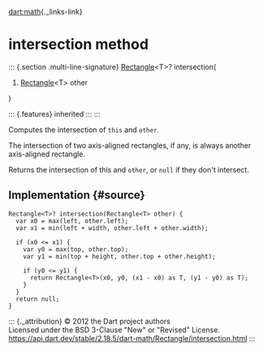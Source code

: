 [dart:math](../../dart-math/dart-math-library){._links-link}

intersection method
===================

::: {.section .multi-line-signature}
[Rectangle](../rectangle-class)\<T\>? intersection(

1.  [Rectangle](../rectangle-class)\<T\> other

)

::: {.features}
inherited
:::
:::

Computes the intersection of `this` and `other`.

The intersection of two axis-aligned rectangles, if any, is always
another axis-aligned rectangle.

Returns the intersection of this and `other`, or `null` if they don\'t
intersect.

Implementation {#source}
--------------

``` {.language-dart data-language="dart"}
Rectangle<T>? intersection(Rectangle<T> other) {
  var x0 = max(left, other.left);
  var x1 = min(left + width, other.left + other.width);

  if (x0 <= x1) {
    var y0 = max(top, other.top);
    var y1 = min(top + height, other.top + other.height);

    if (y0 <= y1) {
      return Rectangle<T>(x0, y0, (x1 - x0) as T, (y1 - y0) as T);
    }
  }
  return null;
}
```

::: {._attribution}
© 2012 the Dart project authors\
Licensed under the BSD 3-Clause \"New\" or \"Revised\" License.\
<https://api.dart.dev/stable/2.18.5/dart-math/Rectangle/intersection.html>
:::
